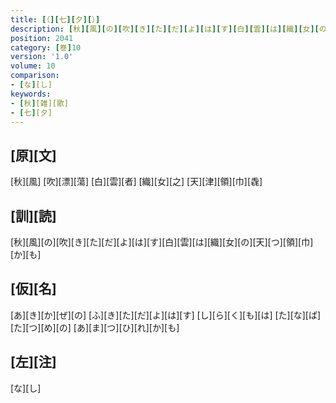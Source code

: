 ```yaml
---
title: [（][七][夕][）]
description: [秋][風][の][吹][き][た][だ][よ][は][す][白][雲][は][織][女][の][天][つ][領][巾][か][も]
position: 2041
category: [巻]10
version: '1.0'
volume: 10
comparison:
- [な][し]
keywords:
- [秋][雑][歌]
- [七][夕]
---
```


## [原][文]

[秋][風] [吹][漂][蕩] [白][雲][者] [織][女][之] [天][津][領][巾][毳]

## [訓][読]

[秋][風][の][吹][き][た][だ][よ][は][す][白][雲][は][織][女][の][天][つ][領][巾][か][も]

## [仮][名]

[あ][き][か][ぜ][の] [ふ][き][た][だ][よ][は][す] [し][ら][く][も][は] [た][な][ば][た][つ][め][の] [あ][ま][つ][ひ][れ][か][も]

## [左][注]

[な][し]
